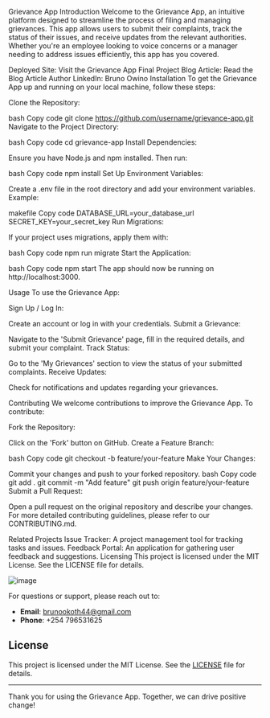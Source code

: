 Grievance App
Introduction
Welcome to the Grievance App, an intuitive platform designed to streamline the process of filing and managing grievances. This app allows users to submit their complaints, track the status of their issues, and receive updates from the relevant authorities. Whether you're an employee looking to voice concerns or a manager needing to address issues efficiently, this app has you covered.

Deployed Site: Visit the Grievance App
Final Project Blog Article: Read the Blog Article
Author LinkedIn: Bruno Owino
Installation
To get the Grievance App up and running on your local machine, follow these steps:

Clone the Repository:

bash
Copy code
git clone https://github.com/username/grievance-app.git
Navigate to the Project Directory:

bash
Copy code
cd grievance-app
Install Dependencies:

Ensure you have Node.js and npm installed. Then run:

bash
Copy code
npm install
Set Up Environment Variables:

Create a .env file in the root directory and add your environment variables. Example:

makefile
Copy code
DATABASE_URL=your_database_url
SECRET_KEY=your_secret_key
Run Migrations:

If your project uses migrations, apply them with:

bash
Copy code
npm run migrate
Start the Application:

bash
Copy code
npm start
The app should now be running on http://localhost:3000.

Usage
To use the Grievance App:

Sign Up / Log In:

Create an account or log in with your credentials.
Submit a Grievance:

Navigate to the 'Submit Grievance' page, fill in the required details, and submit your complaint.
Track Status:

Go to the 'My Grievances' section to view the status of your submitted complaints.
Receive Updates:

Check for notifications and updates regarding your grievances.

Contributing
We welcome contributions to improve the Grievance App. To contribute:

Fork the Repository:

Click on the 'Fork' button on GitHub.
Create a Feature Branch:

bash
Copy code
git checkout -b feature/your-feature
Make Your Changes:

Commit your changes and push to your forked repository.
bash
Copy code
git add .
git commit -m "Add feature"
git push origin feature/your-feature
Submit a Pull Request:

Open a pull request on the original repository and describe your changes.
For more detailed contributing guidelines, please refer to our CONTRIBUTING.md.

Related Projects
Issue Tracker: A project management tool for tracking tasks and issues.
Feedback Portal: An application for gathering user feedback and suggestions.
Licensing
This project is licensed under the MIT License. See the LICENSE file for details.

![image](https://github.com/user-attachments/assets/5b6d42d1-b618-41a5-803e-1f690df572eb)





For questions or support, please reach out to:

- **Email**: [brunookoth44@gmail.com](mailto:brunookoth44@gmail.com)
- **Phone**: +254 796531625

## License

This project is licensed under the MIT License. See the [LICENSE](LICENSE) file for details.

---

Thank you for using the Grievance App. Together, we can drive positive change!

